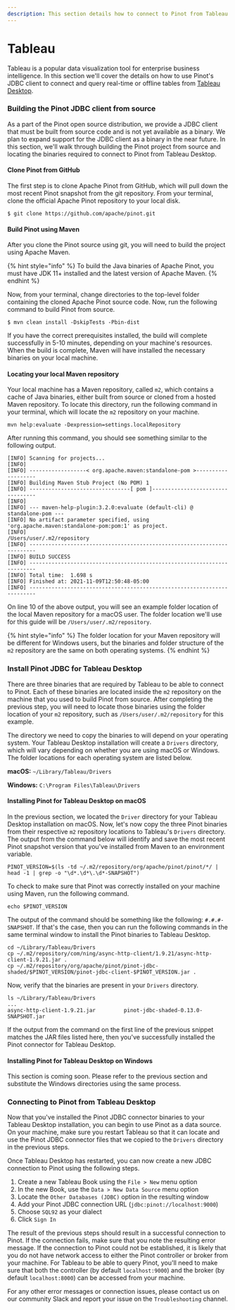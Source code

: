 ```yaml
---
description: This section details how to connect to Pinot from Tableau using JDBC
---
```


# Tableau

Tableau is a popular data visualization tool for enterprise business intelligence. In this section we'll cover the details on how to use Pinot's JDBC client to connect and query real-time or offline tables from [Tableau Desktop](https://www.tableau.com/products/desktop).

### Building the Pinot JDBC client from source&#x20;

As a part of the Pinot open source distribution, we provide a JDBC client that must be built from source code and is not yet available as a binary. We plan to expand support for the JDBC client as a binary in the near future. In this section, we'll walk through building the Pinot project from source and locating the binaries required to connect to Pinot from Tableau Desktop.

#### Clone Pinot from GitHub

The first step is to clone Apache Pinot from GitHub, which will pull down the most recent Pinot snapshot from the git repository. From your terminal, clone the official Apache Pinot repository to your local disk.

```
$ git clone https://github.com/apache/pinot.git
```

#### Build Pinot using Maven

After you clone the Pinot source using git, you will need to build the project using Apache Maven.

{% hint style="info" %}
To build the Java binaries of Apache Pinot, you must have JDK 11+ installed and the latest version of Apache Maven.
{% endhint %}

Now, from your terminal, change directories to the top-level folder containing the cloned Apache Pinot source code. Now, run the following command to build Pinot from source.

```
$ mvn clean install -DskipTests -Pbin-dist
```

If you have the correct prerequisites installed, the build will complete successfully in 5-10 minutes, depending on your machine's resources. When the build is complete, Maven will have installed the necessary binaries on your local machine.&#x20;

#### Locating your local Maven repository

Your local machine has a Maven repository, called `m2`, which contains a cache of Java binaries, either built from source or cloned from a hosted Maven repository.  To locate this directory, run the following command in your terminal, which will locate the `m2` repository on your machine.

```
mvn help:evaluate -Dexpression=settings.localRepository
```

After running this command, you should see something similar to the following output.

```
[INFO] Scanning for projects...
[INFO] 
[INFO] ------------------< org.apache.maven:standalone-pom >-------------------
[INFO] Building Maven Stub Project (No POM) 1
[INFO] --------------------------------[ pom ]---------------------------------
[INFO] 
[INFO] --- maven-help-plugin:3.2.0:evaluate (default-cli) @ standalone-pom ---
[INFO] No artifact parameter specified, using 'org.apache.maven:standalone-pom:pom:1' as project.
[INFO] 
/Users/user/.m2/repository
[INFO] ------------------------------------------------------------------------
[INFO] BUILD SUCCESS
[INFO] ------------------------------------------------------------------------
[INFO] Total time:  1.698 s
[INFO] Finished at: 2021-11-09T12:50:48-05:00
[INFO] ------------------------------------------------------------------------
```

On line 10 of the above output, you will see an example folder location of the local Maven repository for a macOS user. The folder location we'll use for this guide will be `/Users/user/.m2/repository`.

{% hint style="info" %}
The folder location for your Maven repository will be different for Windows users, but the binaries and folder structure of the `m2` repository are the same on both operating systems.
{% endhint %}

### Install Pinot JDBC for Tableau Desktop

There are three binaries that are required by Tableau to be able to connect to Pinot. Each of these binaries are located inside the `m2` repository on the machine that you used to build Pinot from source. After completing the previous step, you will need to locate those binaries using the folder location of your `m2` repository, such as `/Users/user/.m2/repository` for this example.

The directory we need to copy the binaries to will depend on your operating system. Your Tableau Desktop installation will create a `Drivers` directory, which will vary depending on whether you are using macOS or Windows. The folder locations for each operating system are listed below.

**macOS:** `~/Library/Tableau/Drivers`

**Windows:** `C:\Program Files\Tableau\Drivers`

#### Installing Pinot for Tableau Desktop on macOS

In the previous section, we located the `Driver` directory for your Tableau Desktop installation on macOS. Now, let's now copy the three Pinot binaries from their respective `m2` repository locations to Tableau's `Drivers` directory. The output from the command below will identify and save the most recent Pinot snapshot version that you've installed from Maven to an environment variable.

```
PINOT_VERSION=$(ls -td ~/.m2/repository/org/apache/pinot/pinot/*/ | head -1 | grep -o "\d*.\d*\.\d*-SNAPSHOT") 
```

To check to make sure that Pinot was correctly installed on your machine using Maven, run the following command.

```
echo $PINOT_VERSION
```

The output of the command should be something like the following: `#.#.#-SNAPSHOT`. If that's the case, then you can run the following commands in the same terminal window to install the Pinot binaries to Tableau Desktop.

```
cd ~/Library/Tableau/Drivers
cp ~/.m2/repository/com/ning/async-http-client/1.9.21/async-http-client-1.9.21.jar .
cp ~/.m2/repository/org/apache/pinot/pinot-jdbc-shaded/$PINOT_VERSION/pinot-jdbc-client-$PINOT_VERSION.jar .
```

Now, verify that the binaries are present in your `Drivers` directory.

```
ls ~/Library/Tableau/Drivers
...
async-http-client-1.9.21.jar         pinot-jdbc-shaded-0.13.0-SNAPSHOT.jar
```

If the output from the command on the first line of the previous snippet matches the JAR files listed here, then you've successfully installed the Pinot connector for Tableau Desktop.

#### Installing Pinot for Tableau Desktop on Windows

This section is coming soon. Please refer to the previous section and substitute the Windows directories using the same process.&#x20;

### Connecting to Pinot from Tableau Desktop

Now that you've installed the Pinot JDBC connector binaries to your Tableau Desktop installation, you can begin to use Pinot as a data source. On your machine, make sure you restart Tableau so that it can locate and use the Pinot JDBC connector files that we copied to the `Drivers` directory in the previous steps.&#x20;

Once Tableau Desktop has restarted, you can now create a new JDBC connection to Pinot using the following steps.

1. Create a new Tableau Book using the `File > New` menu option
2. In the new Book, use the `Data > New Data Source` menu option
3. Locate the `Other Databases (JDBC)` option in the resulting window
4. Add your Pinot JDBC connection URL (`jdbc:pinot://localhost:9000`)
5. Choose `SQL92` as your dialect
6. Click `Sign In`

The result of the previous steps should result in a successful connection to Pinot. If the connection fails, make sure that you note the resulting error message. If the connection to Pinot could not be established, it is likely that you do not have network access to either the Pinot controller or broker from your machine. For Tableau to be able to query Pinot, you'll need to make sure that both the controller (by default `localhost:9000`) and the broker (by default `localhost:8000`) can be accessed from your machine.

For any other error messages or connection issues, please contact us on our community Slack and report your issue on the `Troubleshooting` channel.

